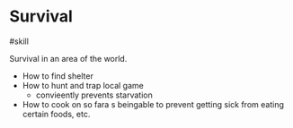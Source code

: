 # Survival

#skill  

Survival in an area of the world.

- How to find shelter
- How to hunt and trap local game
	- convieently prevents starvation
- How to cook on so fara s beingable to prevent getting sick from eating certain foods, etc.